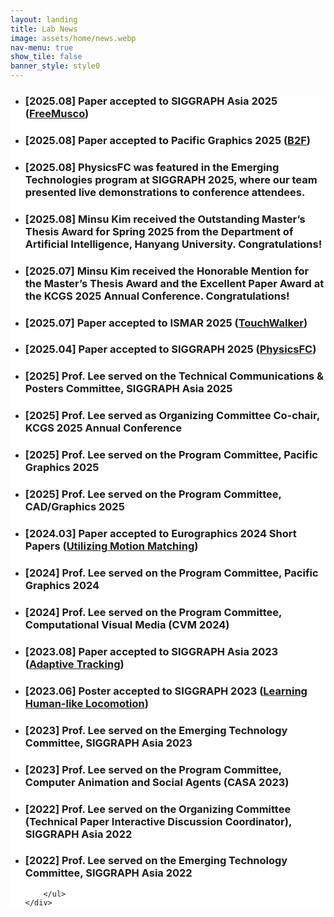 ```yaml
---
layout: landing
title: Lab News
image: assets/home/news.webp
nav-menu: true
show_tile: false
banner_style: style0
---
```


<!-- News Section -->
<section id="news" class="wrapper style2 special" style="background-color:#ffffff;">
	<div class="inner">
		<ul class="features">

<li><h3>[2025.08] Paper accepted to SIGGRAPH Asia 2025 (<a href="publications/2025-freemusco.html" rel="noopener noreferrer" target="_blank">FreeMusco</a>)</h3></li>
<li><h3>[2025.08] Paper accepted to Pacific Graphics 2025 (<a href="publications/2025-b2f.html" rel="noopener noreferrer" target="_blank">B2F</a>)</h3></li>
<li><h3>[2025.08] PhysicsFC was featured in the Emerging Technologies program at SIGGRAPH 2025, where our team presented live demonstrations to conference attendees.</h3></li>
<li><h3>[2025.08] Minsu Kim received the Outstanding Master’s Thesis Award for Spring 2025 from the Department of Artificial Intelligence, Hanyang University. Congratulations!</h3></li>
<li><h3>[2025.07] Minsu Kim received the Honorable Mention for the Master’s Thesis Award and the Excellent Paper Award at the KCGS 2025 Annual Conference. Congratulations!</h3></li>
<li><h3>[2025.07] Paper accepted to ISMAR 2025 (<a href="publications/2025-touchwalker.html" rel="noopener noreferrer" target="_blank">TouchWalker</a>)</h3></li>
<li><h3>[2025.04] Paper accepted to SIGGRAPH 2025 (<a href="publications/2025-physicsfc.html" rel="noopener noreferrer" target="_blank">PhysicsFC</a>)</h3></li>
<li><h3>[2025] Prof. Lee served on the Technical Communications & Posters Committee, SIGGRAPH Asia 2025</h3></li>
<li><h3>[2025] Prof. Lee served as Organizing Committee Co-chair, KCGS 2025 Annual Conference</h3></li>
<li><h3>[2025] Prof. Lee served on the Program Committee, Pacific Graphics 2025</h3></li>
<li><h3>[2025] Prof. Lee served on the Program Committee, CAD/Graphics 2025</h3></li>

<li><h3>[2024.03] Paper accepted to Eurographics 2024 Short Papers (<a href="publications/2024-matching-drl.html" rel="noopener noreferrer" target="_blank">Utilizing Motion Matching</a>)</h3></li>
<li><h3>[2024] Prof. Lee served on the Program Committee, Pacific Graphics 2024</h3></li>
<li><h3>[2024] Prof. Lee served on the Program Committee, Computational Visual Media (CVM 2024)</h3></li>


<li><h3>[2023.08] Paper accepted to SIGGRAPH Asia 2023 (<a href="http://calab.hanyang.ac.kr/papers/adaptiveSRB.html" rel="noopener noreferrer" target="_blank">Adaptive Tracking</a>)</h3></li>
<li><h3>[2023.06] Poster accepted to SIGGRAPH 2023 (<a href="publications/2023-learning-human-like.html" rel="noopener noreferrer" target="_blank">Learning Human-like Locomotion</a>)</h3></li>
<li><h3>[2023] Prof. Lee served on the Emerging Technology Committee, SIGGRAPH Asia 2023</h3></li>
<li><h3>[2023] Prof. Lee served on the Program Committee, Computer Animation and Social Agents (CASA 2023)</h3></li>


<li><h3>[2022] Prof. Lee served on the Organizing Committee (Technical Paper Interactive Discussion Coordinator), SIGGRAPH Asia 2022</h3></li>
<li><h3>[2022] Prof. Lee served on the Emerging Technology Committee, SIGGRAPH Asia 2022</h3></li>

		</ul>
	</div>
</section>
